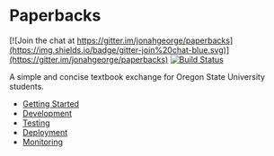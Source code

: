 # Paperbacks
[![Join the chat at https://gitter.im/jonahgeorge/paperbacks](https://img.shields.io/badge/gitter-join%20chat-blue.svg)](https://gitter.im/jonahgeorge/paperbacks)
[![Build Status](https://travis-ci.org/jonahgeorge/paperbacks.svg?branch=master)](https://travis-ci.org/jonahgeorge/paperbacks)

A simple and concise textbook exchange for Oregon State University students.

- [Getting Started](https://github.com/jonahgeorge/paperbacks/wiki/Getting%20Started)
- [Development](https://github.com/jonahgeorge/paperbacks/wiki/Development)
- [Testing](https://github.com/jonahgeorge/paperbacks/wiki/Testing)
- [Deployment](https://github.com/jonahgeorge/paperbacks/wiki/Deployment)
- [Monitoring](https://github.com/jonahgeorge/paperbacks/wiki/Monitoring)
